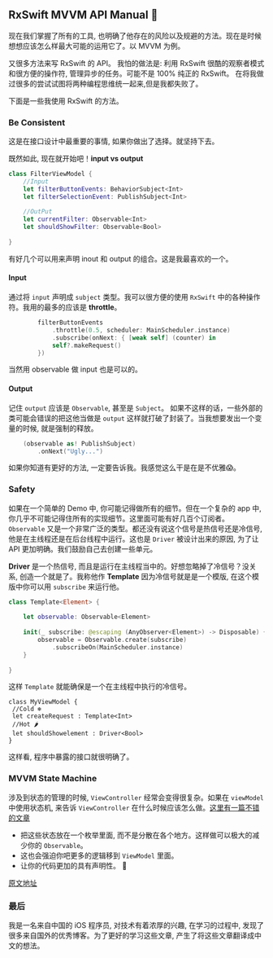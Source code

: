 ## RxSwift MVVM API Manual 📃

现在我们掌握了所有的工具, 也明确了他存在的风险以及规避的方法。现在是时候想想应该怎么样最大可能的运用它了。以 MVVM 为例。

又很多方法来写 RxSwift 的 API。 我怕的做法是: 利用 RxSwift 很酷的观察者模式和很方便的操作符, 管理异步的任务。可能不是 100% 纯正的 RxSwift。 在将我做过很多的尝试试图将两种编程思维统一起来,但是我都失败了。

下面是一些我使用 RxSwift 的方法。

### Be Consistent

这是在接口设计中最重要的事情, 如果你做出了选择。就坚持下去。

既然如此, 现在就开始吧！**input vs output**

```swift
class FilterViewModel {
    //Input
    let filterButtonEvents: BehaviorSubject<Int>
    let filterSelectionEvent: PublishSubject<Int>
    
    //OutPut
    let currentFilter: Observable<Int>
    let shouldShowFilter: Observable<Bool>
    
}
```

有好几个可以用来声明 inout 和 output 的组合。这是我最喜欢的一个。

#### Input

通过将 `input` 声明成 `subject` 类型。我可以很方便的使用 `RxSwift` 中的各种操作符。我用的最多的应该是 **throttle**。

```swift
        filterButtonEvents
            .throttle(0.5, scheduler: MainScheduler.instance)
            .subscribe(onNext: { [weak self] (counter) in
            self?.makeRequest()
        })
```

当然用 observable 做 input 也是可以的。

#### Output

记住 `output` 应该是 `Observable`, 甚至是 `Subject`。 如果不这样的话，一些外部的类可能会错误的把这他当做是 `output` 这样就打破了封装了。当我想要发出一个变量的时候, 就是强制的释放。

```swift
    (observable as! PublishSubject)
        .onNext("Ugly...")
```

如果你知道有更好的方法, 一定要告诉我。我感觉这么干是在是不优雅😱。

### Safety

如果在一个简单的 Demo 中, 你可能记得做所有的细节。但在一个复杂的 app 中, 你几乎不可能记得住所有的实现细节。这里面可能有好几百个订阅者。 `Observable` 又是一个非常广泛的类型。都还没有说这个信号是热信号还是冷信号, 他是在主线程还是在后台线程中运行。这也是 `Driver` 被设计出来的原因, 为了让 API 更加明确。我们鼓励自己去创建一些单元。

**Driver** 是一个热信号, 而且是运行在主线程当中的。好想忽略掉了冷信号？没关系, 创造一个就是了。我称他作 **Template** 因为冷信号就是是一个模版, 在这个模版中你可以用 `subscribe` 来运行他。

```swift
class Template<Element> {
    
    let observable: Observable<Element>
    
    init(_ subscribe: @escaping (AnyObserver<Element>) -> Disposable) {
        observable = Observable.create(subscribe)
            .subscribeOn(MainScheduler.instance)
    }
    
}
```

这样 `Template` 就能确保是一个在主线程中执行的冷信号。

```
class MyViewModel {
 //Cold ❄️
 let createRequest : Template<Int>
 //Hot 🌶
 let shouldShowelement : Driver<Bool>
}
```

这样看, 程序中暴露的接口就很明确了。


### MVVM State Machine

涉及到状态的管理的时候, `ViewController` 经常会变得很复杂。如果在 `viewModel` 中使用状态机, 来告诉 `ViewController` 在什么时候应该怎么做。[这里有一篇不错的文章](http://curtclifton.net/generic-state-machine-in-swift)

* 把这些状态放在一个枚举里面, 而不是分散在各个地方。这样做可以极大的减少你的 `Observable`。
* 这也会强迫你吧更多的逻辑移到 `ViewModel` 里面。
* 让你的代码更加的具有声明性。
👋

[原文地址](http://swiftpearls.com/mvvm-state-manage.html)

### 最后

我是一名来自中国的 iOS 程序员, 对技术有着浓厚的兴趣, 在学习的过程中, 发现了很多来自国外的优秀博客。为了更好的学习这些文章, 产生了将这些文章翻译成中文的想法。

